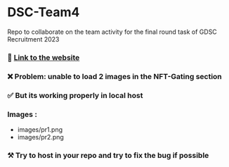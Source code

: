 # DSC-Team4
Repo to collaborate on the team activity for the final round task of GDSC Recruitment 2023
### 🔗 <a href="https://akashb2003.github.io/gdsc-web.github.io/">Link to the website</a>
### ❌ Problem: unable to load 2 images in the NFT-Gating section
### ✅ But its working properly in local host
### Images : 
- images/pr1.png
- images/pr2.png
### ⚒️ Try to host in your repo and try to fix the bug if possible
